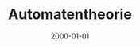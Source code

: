 ---
title: Automatentheorie
description: Lernzettel - Endliche Automaten, formale Sprachen und Entscheidbarkeit
draft: true
date: 2000-01-01
tags:
---
